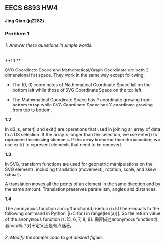 ## EECS 6893 HW4

#### Jing Qian (jq2282)

### Problem 1

###### 1. Answer these questions in simple words.

**1.1 ** 

SVG Coordinate Space and Mathematical/Graph Coordinate are both 2-dimensional flat space. They work in the same way except following:

* The (0, 0) coordinates of Mathematical Coordinate Space fall on the bottom left while those of SVG Coordinate Space on the top left.

* The Mathematical Coordinate Space has Y coordinate growing from bottom to top while SVG Coordinate Space has Y coordinate growing from top to bottom. 

  

**1.2**

In d3.js, enter() and exit() are operations that used in joining an array of data to a D3 selection. If the array is longer than the selection, we use enter() to represent the missing elements. If the array is shorter than the selection, we use exit() to represent elements that need to be removed.



**1.3**

In SVG, transform functions are used for geometric manipulations on the SVG elements, including translation (movement), rotation, scale, and skew (shear). 

A translation moves all the points of an element in the same direction and by the same amount. Translation preserves parallelism, angles and distances.



**1.4**

The anonymous function a.map(function(d,i){return i+5}) here equals to the following command in Python: [i+5 for i in range(len(a))]. So the return value of the anonymous function is: [5, 6, 7, 8, 9]. 需要描述anonymous function或者map吗？对于定义还是有点迷茫。





###### 2. Modify the sample code to get desired figure.